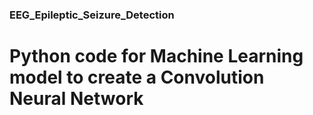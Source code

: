 ### EEG_Epileptic_Seizure_Detection
# Python code for Machine Learning model to create a Convolution Neural Network
